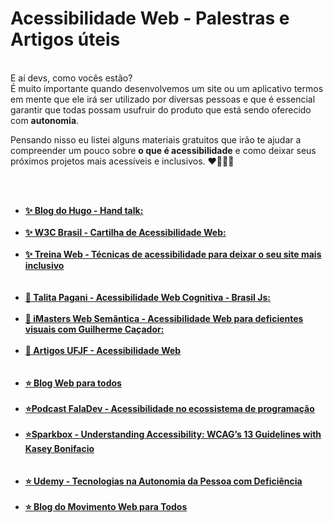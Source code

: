 # Acessibilidade Web - Palestras e Artigos úteis
<br/>
E aí devs, como vocês estão?
<br/>
É muito importante quando desenvolvemos um site ou um aplicativo termos em mente que ele irá ser utilizado por diversas pessoas e que é essencial garantir que todas possam usufruir do produto que está sendo oferecido com <strong>autonomia</strong>.

Pensando nisso eu listei alguns materiais gratuitos que irão te ajudar a compreender um pouco sobre <strong> o que é acessibilidade</strong> e como deixar seus próximos projetos mais acessíveis e inclusivos. ❤👩‍💻🌻

</br></br>
<ul>
  <li><strong><a href="https://blog.handtalk.me/" target="_blank">✨ Blog do Hugo - Hand talk:</a></strong></li>
  <br/>
  <li><strong><a href="https://ceweb.br/cartilhas/cartilha-w3cbr-acessibilidade-web-fasciculo-IV/" target="_blank"> ✨ W3C Brasil - Cartilha de Acessibilidade Web:</a></li></br>
   <li><strong><a href="https://www.treinaweb.com.br/blog/tecnicas-de-acessibilidade-para-deixar-o-seu-site-mais-inclusivo" target="_blank">✨ Treina Web - Técnicas de acessibilidade para deixar o seu site mais inclusivo</a></strong></li><br/></br>
  <li> <strong><a href="https://www.youtube.com/watch?v=igGOeem6y4w" target="_blank">🌻 Talita Pagani - Acessibilidade Web Cognitiva - Brasil Js:
</a></strong> </li><br/>
  <li><strong><a href="https://www.youtube.com/watch?v=H8MhWDBYZ9w" target="_blank">🌻 iMasters Web Semântica - Acessibilidade Web para deficientes visuais com Guilherme Caçador:</a></strong> </li><br/>
  <li><strong><a href="https://www2.ufjf.br/treinamentoscgco/docs/sites-institucionais/acessibilidade-na-web/" target="_blank">🌻 Artigos UFJF - Acessibilidade Web</a></strong> </li><br/><br/>
    <li><strong><a href="https://mwpt.com.br/blog/" target="_blank">⭐ Blog Web para todos
</a></strong> </li><br/>
    <li><strong><a href="https://open.spotify.com/episode/4z2mCJyKVPA1BE7aCenS4K" target="_blank">⭐Podcast FalaDev - Acessibilidade no ecossistema de programação
</a></strong> </li><br/>
    <li><strong><a href="https://www.youtube.com/watch?v=RjpvOqZigao" target="_blank">⭐Sparkbox - Understanding Accessibility: WCAG’s 13 Guidelines with Kasey Bonifacio
</a></strong> </li><br/><br/>
    <li><strong><a href="https://www.youtube.com/watch?v=RjpvOqZigao" target="_blank">⭐ Udemy - Tecnologias na Autonomia da Pessoa com Deficiência
</a></strong> </li><br/>
</a></strong> </li>
    <li><strong><a href="https://mwpt.com.br/blog/" target="_blank">⭐ Blog do Movimento Web para Todos</a></strong> </li><br/>
</ul>


  

